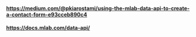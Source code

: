 #### https://medium.com/@pkiarostami/using-the-mlab-data-api-to-create-a-contact-form-e93cceb890c4
#### https://docs.mlab.com/data-api/
